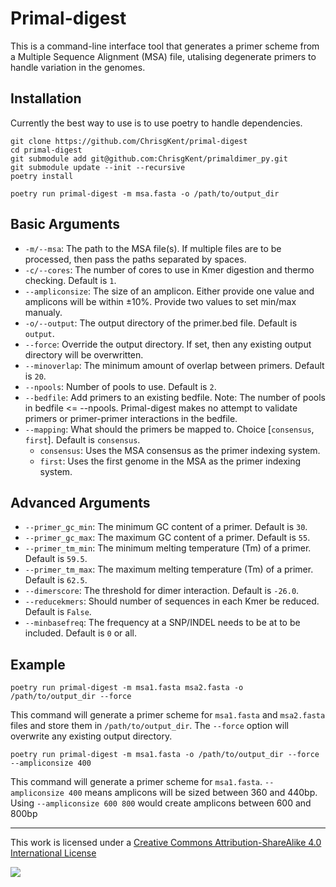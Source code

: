 # Primal-digest

This is a command-line interface tool that generates a primer scheme from a Multiple Sequence Alignment (MSA) file, utalising degenerate primers to handle variation in the genomes.

## Installation

Currently the best way to use is to use poetry to handle dependencies.

```         
git clone https://github.com/ChrisgKent/primal-digest
cd primal-digest
git submodule add git@github.com:ChrisgKent/primaldimer_py.git
git submodule update --init --recursive
poetry install

poetry run primal-digest -m msa.fasta -o /path/to/output_dir
```

## Basic Arguments

-   `-m/--msa`: The path to the MSA file(s). If multiple files are to be processed, then pass the paths separated by spaces.
-   `-c/--cores`: The number of cores to use in Kmer digestion and thermo checking. Default is `1`.
-   `--ampliconsize`: The  size of an amplicon. Either provide one value and amplicons will be within ±10%. Provide two values to set min/max manualy.
-   `-o/--output`: The output directory of the primer.bed file. Default is `output`.
-   `--force`: Override the output directory. If set, then any existing output directory will be overwritten.
-   `--minoverlap`: The minimum amount of overlap between primers. Default is `20`.
-   `--npools`: Number of pools to use. Default is `2`.
-   `--bedfile`: Add primers to an existing bedfile. Note: The number of pools in bedfile \<= --npools. Primal-digest makes no attempt to validate primers or primer-primer interactions in the bedfile.
-   `--mapping`: What should the primers be mapped to. Choice [`consensus`, `first`]. Default is `consensus`.
    - `consensus`: Uses the MSA consensus as the primer indexing system. 
    - `first`: Uses the first genome in the MSA as the primer indexing system. 




## Advanced Arguments

-   `--primer_gc_min`: The minimum GC content of a primer. Default is `30`.
-   `--primer_gc_max`: The maximum GC content of a primer. Default is `55`.
-   `--primer_tm_min`: The minimum melting temperature (Tm) of a primer. Default is `59.5`.
-   `--primer_tm_max`: The maximum melting temperature (Tm) of a primer. Default is `62.5`.
-   `--dimerscore`: The threshold for dimer interaction. Default is `-26.0`.
-   `--reducekmers`: Should number of sequences in each Kmer be reduced. Default is `False`.
-   `--minbasefreq`: The frequency at a SNP/INDEL needs to be at to be included. Default is `0` or all.




## Example

```         
poetry run primal-digest -m msa1.fasta msa2.fasta -o /path/to/output_dir --force
```

This command will generate a primer scheme for `msa1.fasta` and `msa2.fasta` files and store them in `/path/to/output_dir`. The `--force` option will overwrite any existing output directory.

```         
poetry run primal-digest -m msa1.fasta -o /path/to/output_dir --force --ampliconsize 400
```

This command will generate a primer scheme for `msa1.fasta`. `--ampliconsize 400` means amplicons will be sized between 360 and 440bp. Using `--ampliconsize 600 800` would create amplicons between 600 and 800bp

------------------------------------------------------------------------

This work is licensed under a [Creative Commons Attribution-ShareAlike 4.0 International License](http://creativecommons.org/licenses/by-sa/4.0/) 

![](https://i.creativecommons.org/l/by-sa/4.0/88x31.png)
